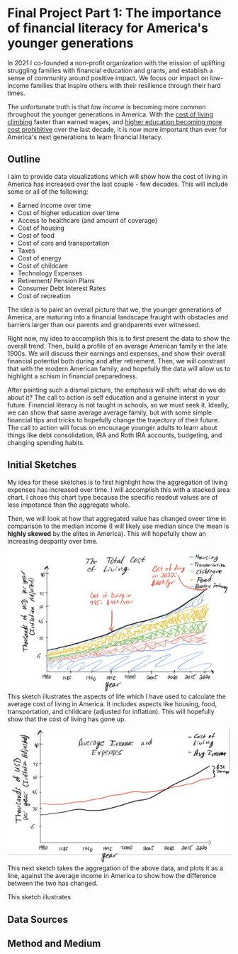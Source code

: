 # Final Project Part 1: The importance of financial literacy for America's younger generations

In 2021 I co-founded a non-profit organization with the mission of uplifting struggling families with financial education and grants, and establish a sense of community around positive impact. We focus our impact on low-income families that inspire others with their resilience through their hard times.

The unfortunate truth is that *low income* is becoming more common throughout the younger generations in America. With the [cost of living climbing](https://www.whitehouse.gov/cea/written-materials/2021/08/11/the-cost-of-living-in-america-helping-families-move-ahead/) faster than earned wages, and [higher education becoming more cost prohibitive](https://educationdata.org/college-tuition-inflation-rate) over the last decade, it is now more important than ever for America's next generations to learn financial literacy. 

## Outline
I aim to provide data visualizations which will show how the cost of living in America has increased over the last couple - few decades. This will include some or all of the following: 
* Earned income over time
* Cost of higher education over time
* Access to healthcare (and amount of coverage)
* Cost of housing
* Cost of food
* Cost of cars and transportation
* Taxes
* Cost of energy
* Cost of childcare
* Technology Expenses
* Retirement/ Pension Plans
* Consumer Debt Interest Rates
* Cost of recreation

The idea is to paint an overall picture that we, the younger generations of America, are maturing into a financial landscape fraught with obstacles and barriers larger than our parents and grandparents ever witnessed. 

Right now, my idea to accomplish this is to first present the data to show the overall trend. Then, build a profile of an average American family in the late 1900s. We will discuss their earnings and expenses, and show their overall financial potential both during and after retirement. Then, we will constrast that with the modern American family, and hopefully the data will allow us to highlight a schism in financial preparedness. 

After painting such a dismal picture, the emphasis will shift: what do we do about it? The call to action is self education and a genuine interst in your future. Financial literacy is not taught in schools, so we must seek it. Ideally, we can show that same average average family, but with some simple financial tips and tricks to hopefully change the trajectory of their future. The call to action will focus on encourage younger adults to learn about things like debt consolidation, IRA and Roth IRA accounts, budgeting, and changing spending habits. 

## Initial Sketches

My idea for these sketches is to first highlight how the aggregation of living expenses has increased over time. I will accomplish this with a stacked area chart. I chose this chart type because the specific readout values are of less impotance than the aggregate whole. 

Then, we will look at how that aggregated value has changed oveer time in comparison to the median income (I will likely use median since the mean is **highly skewed** by the elites in America). This will hopefully show an increasing desparity over time. 

![Sketch 1](IMG_8A808D667F88-1.jpeg)
This sketch illustrates the aspects of life which I have used to calculate the average cost of living in America. It includes aspects like housing, food, transportation, and childcare (adjusted for inflation). This will hopefully show that the cost of living has gone up. 

![Sketch 2](IMG_7CC4FA708931-1.jpeg)
This next sketch takes the aggregation of the above data, and plots it as a line, against the average income in America to show how the difference between the two has changed.

This sketch illustrates 

##  Data Sources

## Method and Medium
